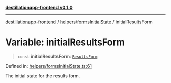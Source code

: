 [**destillationapp-frontend v0.1.0**](../../../README.md)

***

[destillationapp-frontend](../../../modules.md) / [helpers/formsInitialState](../README.md) / initialResultsForm

# Variable: initialResultsForm

> `const` **initialResultsForm**: [`ResultsForm`](../../../types/forms/resultsForm/interfaces/ResultsForm.md)

Defined in: [helpers/formsInitialState.ts:61](https://github.com/DestillApp/main/blob/76aba95a5d8c1d9174ebde73d7b50f0ea64b491a/frontend/src/helpers/formsInitialState.ts#L61)

The initial state for the results form.
